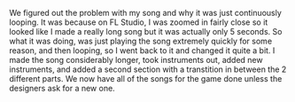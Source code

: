We figured out the problem with my song and why it was just continuously looping. It was because on FL Studio, I was zoomed in fairly close so it looked like I made a really long song but it was actually only 5 seconds. So what it was doing, was just playing the song extremely quickly for some reason, and then looping, so I went back to it and changed it quite a bit. I made the song considerably longer, took instruments out, added new instruments, and added a second section with a transtition in between the 2 different parts. We now have all of the songs for the game done unless the designers ask for a new one. 

